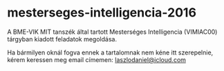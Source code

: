 # mesterseges-intelligencia-2016
A BME-VIK MIT tanszék által tartott Mesterséges Intelligencia (VIMIAC00) tárgyban kiadott feladatok megoldása.

Ha bármilyen oknál fogva ennek a tartalomnak nem kéne itt szerepelnie, kérem keressen meg email címemen: laszlodaniel@icloud.com
